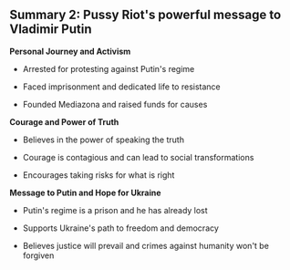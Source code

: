 ## Summary 2: Pussy Riot's powerful message to Vladimir Putin

**Personal Journey and Activism**

- Arrested for protesting against Putin's regime
- Faced imprisonment and dedicated life to resistance
- Founded Mediazona and raised funds for causes

**Courage and Power of Truth**

- Believes in the power of speaking the truth
- Courage is contagious and can lead to social transformations
- Encourages taking risks for what is right

**Message to Putin and Hope for Ukraine**

- Putin's regime is a prison and he has already lost
- Supports Ukraine's path to freedom and democracy
- Believes justice will prevail and crimes against humanity won't be forgiven